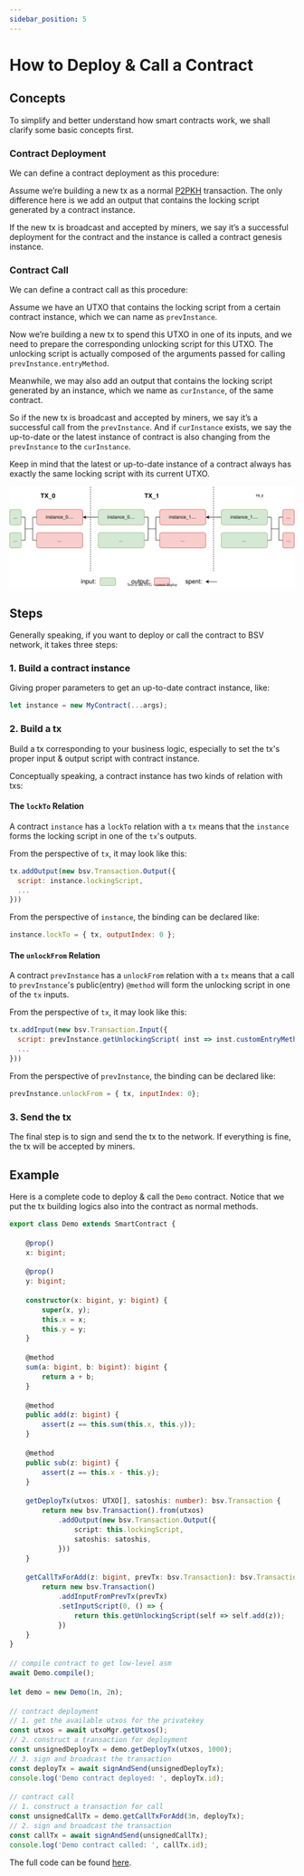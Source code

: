 ```yaml
---
sidebar_position: 5
---
```


# How to Deploy & Call a Contract

## Concepts

To simplify and better understand how smart contracts work, we shall clarify some basic concepts first.

### Contract Deployment

We can define a contract deployment as this procedure:

Assume we’re building a new tx as a normal [P2PKH](https://learnmeabitcoin.com/technical/p2pkh) transaction. The only difference here is we add an output that contains the locking script generated by a contract instance. 

If the new tx is broadcast and accepted by miners, we say it’s a successful deployment for the contract and the instance is called a contract genesis instance.

### Contract Call

We can define a contract call as this procedure:

Assume we have an UTXO that contains the locking script from a certain contract instance, which we can name as `prevInstance`. 

Now we’re building a new tx to spend this UTXO in one of its inputs, and we need to prepare the corresponding unlocking script for this UTXO. The unlocking script is actually composed of the arguments passed for calling `prevInstance.entryMethod`. 

Meanwhile, we may also add an output that contains the locking script generated by an instance, which we name as `curInstance`, of the same contract.

So if the new tx is broadcast and accepted by miners, we say it’s a successful call from the `prevInstance`. And if `curInstance` exists, we say the up-to-date or the latest instance of contract is also changing from the `prevInstance` to the `curInstance`.

Keep in mind that the latest or up-to-date instance of a contract always has exactly the same locking script with its current UTXO.


![Tx with Contract Instance](../../static/img/contract_tx.svg)

## Steps

Generally speaking, if you want to deploy or call the contract to BSV network, it takes three steps:

### 1. Build a contract instance

Giving proper parameters to get an up-to-date contract instance, like:

```ts
let instance = new MyContract(...args);
```

### 2. Build a tx

Build a tx corresponding to your business logic, especially to set the tx's proper input & output script with contract instance.

Conceptually speaking, a contract instance has two kinds of relation with txs:

#### The `lockTo` Relation

A contract `instance` has a `lockTo` relation with a `tx` means that the `instance` forms the locking script in one of the `tx`'s outputs.

From the perspective of `tx`, it may look like this:

```js
tx.addOutput(new bsv.Transaction.Output({
  script: instance.lockingScript,
  ...
}))
```

From the perspective of `instance`, the binding can be declared like:

```js
instance.lockTo = { tx, outputIndex: 0 };
```

#### The `unlockFrom` Relation

A contract `prevInstance` has a `unlockFrom` relation with a `tx` means that a call to `prevInstance`'s public(entry) `@method` will form the unlocking script in one of the `tx` inputs.

From the perspective of `tx`, it may look like this:

```js
tx.addInput(new bsv.Transaction.Input({
  script: prevInstance.getUnlockingScript( inst => inst.customEntryMethod(...args) )
  ...
}))
```

From the perspective of `prevInstance`, the binding can be declared like:

```js
prevInstance.unlockFrom = { tx, inputIndex: 0};
```

### 3. Send the tx

The final step is to sign and send the tx to the network. If everything is fine, the tx will be accepted by miners.

## Example

Here is a complete code to deploy & call the `Demo` contract. Notice that we put the tx building logics also into the contract as normal methods.

```ts
export class Demo extends SmartContract {

    @prop()
    x: bigint;

    @prop()
    y: bigint;

    constructor(x: bigint, y: bigint) {
        super(x, y);
        this.x = x;
        this.y = y;
    }

    @method
    sum(a: bigint, b: bigint): bigint {
        return a + b;
    }

    @method
    public add(z: bigint) {
        assert(z == this.sum(this.x, this.y));
    }

    @method
    public sub(z: bigint) {
        assert(z == this.x - this.y);
    }

    getDeployTx(utxos: UTXO[], satoshis: number): bsv.Transaction {
        return new bsv.Transaction().from(utxos)
            .addOutput(new bsv.Transaction.Output({
                script: this.lockingScript,
                satoshis: satoshis,
            }))
    }

    getCallTxForAdd(z: bigint, prevTx: bsv.Transaction): bsv.Transaction {
        return new bsv.Transaction()
            .addInputFromPrevTx(prevTx)
            .setInputScript(0, () => {
                return this.getUnlockingScript(self => self.add(z));
            })
    }
}

// compile contract to get low-level asm
await Demo.compile();

let demo = new Demo(1n, 2n);

// contract deployment
// 1. get the available utxos for the privatekey
const utxos = await utxoMgr.getUtxos();
// 2. construct a transaction for deployment
const unsignedDeployTx = demo.getDeployTx(utxos, 1000);
// 3. sign and broadcast the transaction
const deployTx = await signAndSend(unsignedDeployTx);
console.log('Demo contract deployed: ', deployTx.id);

// contract call
// 1. construct a transaction for call
const unsignedCallTx = demo.getCallTxForAdd(3n, deployTx);
// 2. sign and broadcast the transaction
const callTx = await signAndSend(unsignedCallTx);
console.log('Demo contract called: ', callTx.id);

```

The full code can be found [here](https://github.com/sCrypt-Inc/scryptTS-examples/blob/master/tests/testnet/demo.ts).
